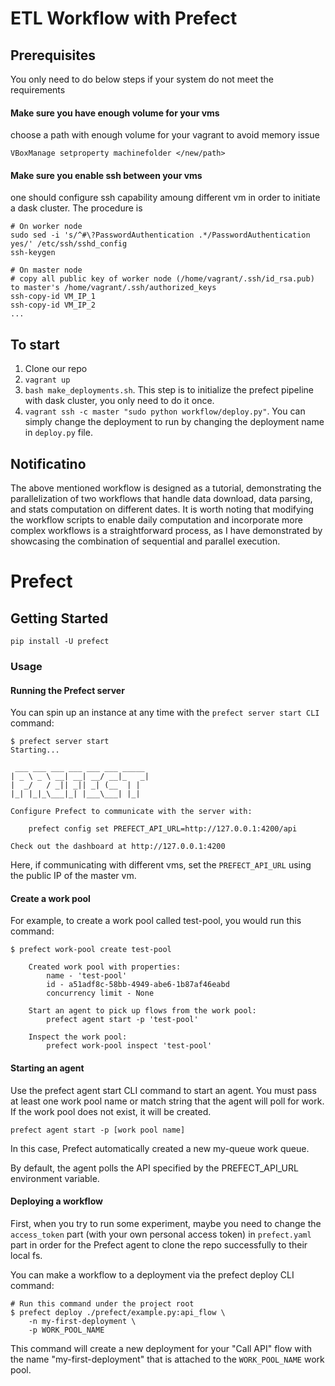 # ETL Workflow with Prefect

## Prerequisites

You only need to do below steps if your system do not meet the requirements

#### Make sure you have enough volume for your vms

choose a path with enough volume for your vagrant to avoid memory issue

```
VBoxManage setproperty machinefolder </new/path>
```

#### Make sure you enable ssh between your vms

one should configure ssh capability amoung different vm in order to initiate a dask cluster. The procedure is

```
# On worker node
sudo sed -i 's/^#\?PasswordAuthentication .*/PasswordAuthentication yes/' /etc/ssh/sshd_config
ssh-keygen

# On master node
# copy all public key of worker node (/home/vagrant/.ssh/id_rsa.pub) to master's /home/vagrant/.ssh/authorized_keys
ssh-copy-id VM_IP_1
ssh-copy-id VM_IP_2
...

```
## To start

1. Clone our repo
2. `vagrant up`
3. `bash make_deployments.sh`. This step is to initialize the prefect pipeline with dask cluster, you only need to do it once.
4. `vagrant ssh -c master "sudo python workflow/deploy.py"`. You can simply change the deployment to run by changing the deployment name in `deploy.py` file.


## Notificatino
The above mentioned workflow is designed as a tutorial, demonstrating the parallelization of two workflows that handle data download, data parsing, and stats computation on different dates. It is worth noting that modifying the workflow scripts to enable daily computation and incorporate more complex workflows is a straightforward process, as I have demonstrated by showcasing the combination of sequential and parallel execution.




# Prefect

## Getting Started

```
pip install -U prefect
```



### Usage
#### Running the Prefect server
You can spin up an instance at any time with the `prefect server start CLI` command:
```
$ prefect server start
Starting...

 ___ ___ ___ ___ ___ ___ _____ 
| _ \ _ \ __| __| __/ __|_   _|
|  _/   / _|| _|| _| (__  | |
|_| |_|_\___|_| |___\___| |_|

Configure Prefect to communicate with the server with:

    prefect config set PREFECT_API_URL=http://127.0.0.1:4200/api

Check out the dashboard at http://127.0.0.1:4200
```
Here, if communicating with different vms, set the `PREFECT_API_URL` using the public IP of the master vm.


#### Create a work pool
For example, to create a work pool called test-pool, you would run this command:

```
$ prefect work-pool create test-pool

    Created work pool with properties:
        name - 'test-pool'
        id - a51adf8c-58bb-4949-abe6-1b87af46eabd
        concurrency limit - None

    Start an agent to pick up flows from the work pool:
        prefect agent start -p 'test-pool'

    Inspect the work pool:
        prefect work-pool inspect 'test-pool'
```
#### Starting an agent
Use the prefect agent start CLI command to start an agent. You must pass at least one work pool name or match string that the agent will poll for work. If the work pool does not exist, it will be created.
```
prefect agent start -p [work pool name]
```
In this case, Prefect automatically created a new my-queue work queue.

By default, the agent polls the API specified by the PREFECT_API_URL environment variable. 

#### Deploying a workflow
First, when you try to run some experiment, maybe you need to change the `access_token` part (with your own personal access token) in `prefect.yaml` part in order for the Prefect agent to clone the repo successfully to their local fs.

You can make a workflow to a deployment via the prefect deploy CLI command:

```
# Run this command under the project root
$ prefect deploy ./prefect/example.py:api_flow \
    -n my-first-deployment \
    -p WORK_POOL_NAME
```
This command will create a new deployment for your "Call API" flow with the name "my-first-deployment" that is attached to the `WORK_POOL_NAME` work pool.
